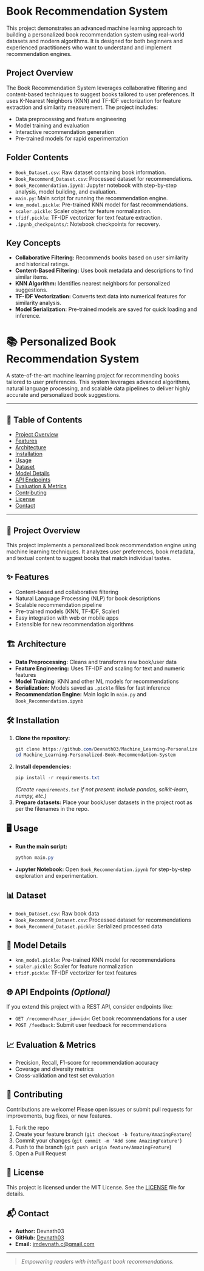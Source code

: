 # Book Recommendation System

This project demonstrates an advanced machine learning approach to building a personalized book recommendation system using real-world datasets and modern algorithms. It is designed for both beginners and experienced practitioners who want to understand and implement recommendation engines.

## Project Overview

The Book Recommendation System leverages collaborative filtering and content-based techniques to suggest books tailored to user preferences. It uses K-Nearest Neighbors (KNN) and TF-IDF vectorization for feature extraction and similarity measurement. The project includes:
- Data preprocessing and feature engineering
- Model training and evaluation
- Interactive recommendation generation
- Pre-trained models for rapid experimentation

## Folder Contents

- `Book_Dataset.csv`: Raw dataset containing book information.
- `Book_Recommend_Dataset.csv`: Processed dataset for recommendations.
- `Book_Recommendation.ipynb`: Jupyter notebook with step-by-step analysis, model building, and evaluation.
- `main.py`: Main script for running the recommendation engine.
- `knn_model.pickle`: Pre-trained KNN model for fast recommendations.
- `scaler.pickle`: Scaler object for feature normalization.
- `tfidf.pickle`: TF-IDF vectorizer for text feature extraction.
- `.ipynb_checkpoints/`: Notebook checkpoints for recovery.

## Key Concepts

- **Collaborative Filtering:** Recommends books based on user similarity and historical ratings.
- **Content-Based Filtering:** Uses book metadata and descriptions to find similar items.
- **KNN Algorithm:** Identifies nearest neighbors for personalized suggestions.
- **TF-IDF Vectorization:** Converts text data into numerical features for similarity analysis.
- **Model Serialization:** Pre-trained models are saved for quick loading and inference.


# 📚 Personalized Book Recommendation System

A state-of-the-art machine learning project for recommending books tailored to user preferences. This system leverages advanced algorithms, natural language processing, and scalable data pipelines to deliver highly accurate and personalized book suggestions.

---

## 🚀 Table of Contents
- [Project Overview](#project-overview)
- [Features](#features)
- [Architecture](#architecture)
- [Installation](#installation)
- [Usage](#usage)
- [Dataset](#dataset)
- [Model Details](#model-details)
- [API Endpoints](#api-endpoints)
- [Evaluation & Metrics](#evaluation--metrics)
- [Contributing](#contributing)
- [License](#license)
- [Contact](#contact)

---

## 📝 Project Overview
This project implements a personalized book recommendation engine using machine learning techniques. It analyzes user preferences, book metadata, and textual content to suggest books that match individual tastes.

## ✨ Features
- Content-based and collaborative filtering
- Natural Language Processing (NLP) for book descriptions
- Scalable recommendation pipeline
- Pre-trained models (KNN, TF-IDF, Scaler)
- Easy integration with web or mobile apps
- Extensible for new recommendation algorithms

## 🏗️ Architecture
- **Data Preprocessing:** Cleans and transforms raw book/user data
- **Feature Engineering:** Uses TF-IDF and scaling for text and numeric features
- **Model Training:** KNN and other ML models for recommendations
- **Serialization:** Models saved as `.pickle` files for fast inference
- **Recommendation Engine:** Main logic in `main.py` and `Book_Recommendation.ipynb`

## 🛠️ Installation
1. **Clone the repository:**
	```powershell
	git clone https://github.com/Devnath03/Machine_Learning-Personalized-Book-Recommendation-System.git
	cd Machine_Learning-Personalized-Book-Recommendation-System
	```
2. **Install dependencies:**
	```powershell
	pip install -r requirements.txt
	```
	*(Create `requirements.txt` if not present: include pandas, scikit-learn, numpy, etc.)*
3. **Prepare datasets:**
	Place your book/user datasets in the project root as per the filenames in the repo.

## 🖥️ Usage
- **Run the main script:**
  ```powershell
  python main.py
  ```
- **Jupyter Notebook:**
  Open `Book_Recommendation.ipynb` for step-by-step exploration and experimentation.

## 📊 Dataset
- `Book_Dataset.csv`: Raw book data
- `Book_Recommend_Dataset.csv`: Processed dataset for recommendations
- `Book_Recommend_Dataset.pickle`: Serialized processed data

## 🤖 Model Details
- `knn_model.pickle`: Pre-trained KNN model for recommendations
- `scaler.pickle`: Scaler for feature normalization
- `tfidf.pickle`: TF-IDF vectorizer for text features

## 🌐 API Endpoints *(Optional)*
If you extend this project with a REST API, consider endpoints like:
- `GET /recommend?user_id=<id>`: Get book recommendations for a user
- `POST /feedback`: Submit user feedback for recommendations

## 📈 Evaluation & Metrics
- Precision, Recall, F1-score for recommendation accuracy
- Coverage and diversity metrics
- Cross-validation and test set evaluation

## 🤝 Contributing
Contributions are welcome! Please open issues or submit pull requests for improvements, bug fixes, or new features.

1. Fork the repo
2. Create your feature branch (`git checkout -b feature/AmazingFeature`)
3. Commit your changes (`git commit -m 'Add some AmazingFeature'`)
4. Push to the branch (`git push origin feature/AmazingFeature`)
5. Open a Pull Request

## 📄 License
This project is licensed under the MIT License. See the [LICENSE](LICENSE) file for details.

## 📬 Contact
- **Author:** Devnath03
- **GitHub:** [Devnath03](https://github.com/Devnath03)
- **Email:** jmdevnath.c@gmail.com

---

> *Empowering readers with intelligent book recommendations.*

